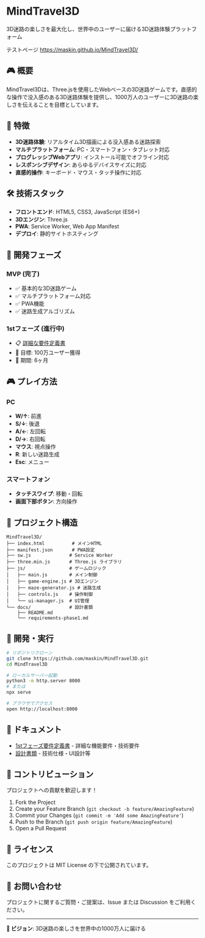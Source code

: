 # MindTravel3D

3D迷路の楽しさを最大化し、世界中のユーザーに届ける3D迷路体験プラットフォーム

テストページ
https://maskin.github.io/MindTravel3D/

## 🎮 概要

MindTravel3Dは、Three.jsを使用したWebベースの3D迷路ゲームです。直感的な操作で没入感のある3D迷路体験を提供し、1000万人のユーザーに3D迷路の楽しさを伝えることを目標としています。

## 🚀 特徴

- **3D迷路体験**: リアルタイム3D描画による没入感ある迷路探索
- **マルチプラットフォーム**: PC・スマートフォン・タブレット対応
- **プログレッシブWebアプリ**: インストール可能でオフライン対応
- **レスポンシブデザイン**: あらゆるデバイスサイズに対応
- **直感的操作**: キーボード・マウス・タッチ操作に対応

## 🛠 技術スタック

- **フロントエンド**: HTML5, CSS3, JavaScript (ES6+)
- **3Dエンジン**: Three.js
- **PWA**: Service Worker, Web App Manifest
- **デプロイ**: 静的サイトホスティング

## 🎯 開発フェーズ

### MVP (完了)
- ✅ 基本的な3D迷路ゲーム
- ✅ マルチプラットフォーム対応
- ✅ PWA機能
- ✅ 迷路生成アルゴリズム

### 1stフェーズ (進行中)
- 📋 [詳細な要件定義書](./docs/requirements-phase1.md)
- 🎯 目標: 100万ユーザー獲得
- 📅 期間: 6ヶ月

## 🎮 プレイ方法

### PC
- **W/↑**: 前進
- **S/↓**: 後退  
- **A/←**: 左回転
- **D/→**: 右回転
- **マウス**: 視点操作
- **R**: 新しい迷路生成
- **Esc**: メニュー

### スマートフォン
- **タッチスワイプ**: 移動・回転
- **画面下部ボタン**: 方向操作

## 📁 プロジェクト構造

```
MindTravel3D/
├── index.html          # メインHTML
├── manifest.json       # PWA設定
├── sw.js              # Service Worker
├── three.min.js       # Three.js ライブラリ
├── js/                # ゲームロジック
│   ├── main.js        # メイン制御
│   ├── game-engine.js # 3Dエンジン
│   ├── maze-generator.js # 迷路生成
│   ├── controls.js    # 操作制御
│   └── ui-manager.js  # UI管理
└── docs/              # 設計書類
    ├── README.md
    └── requirements-phase1.md
```

## 🚀 開発・実行

```bash
# リポジトリクローン
git clone https://github.com/maskin/MindTravel3D.git
cd MindTravel3D

# ローカルサーバー起動
python3 -m http.server 8000
# または
npx serve

# ブラウザでアクセス
open http://localhost:8000
```

## 📖 ドキュメント

- [1stフェーズ要件定義書](./docs/requirements-phase1.md) - 詳細な機能要件・技術要件
- [設計書類](./docs/) - 技術仕様・UI設計等

## 🤝 コントリビューション

プロジェクトへの貢献を歓迎します！

1. Fork the Project
2. Create your Feature Branch (`git checkout -b feature/AmazingFeature`)
3. Commit your Changes (`git commit -m 'Add some AmazingFeature'`)
4. Push to the Branch (`git push origin feature/AmazingFeature`)
5. Open a Pull Request

## 📄 ライセンス

このプロジェクトは MIT License の下で公開されています。

## 📧 お問い合わせ

プロジェクトに関するご質問・ご提案は、Issue または Discussion をご利用ください。

---

**🎯 ビジョン**: 3D迷路の楽しさを世界中の1000万人に届ける
